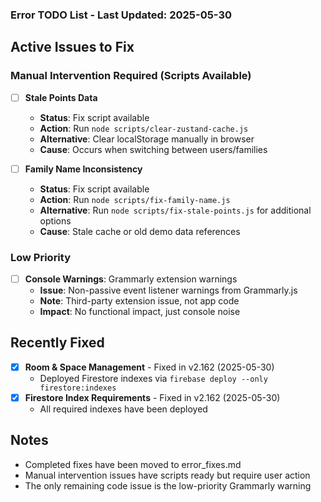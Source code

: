 ### Error TODO List - Last Updated: 2025-05-30

## Active Issues to Fix

### Manual Intervention Required (Scripts Available)
- [ ] **Stale Points Data**
  - **Status**: Fix script available
  - **Action**: Run `node scripts/clear-zustand-cache.js`
  - **Alternative**: Clear localStorage manually in browser
  - **Cause**: Occurs when switching between users/families

- [ ] **Family Name Inconsistency**
  - **Status**: Fix script available  
  - **Action**: Run `node scripts/fix-family-name.js`
  - **Alternative**: Run `node scripts/fix-stale-points.js` for additional options
  - **Cause**: Stale cache or old demo data references

### Low Priority  
- [ ] **Console Warnings**: Grammarly extension warnings
  - **Issue**: Non-passive event listener warnings from Grammarly.js
  - **Note**: Third-party extension issue, not app code
  - **Impact**: No functional impact, just console noise

## Recently Fixed
- [x] **Room & Space Management** - Fixed in v2.162 (2025-05-30)
  - Deployed Firestore indexes via `firebase deploy --only firestore:indexes`
- [x] **Firestore Index Requirements** - Fixed in v2.162 (2025-05-30)
  - All required indexes have been deployed

## Notes
- Completed fixes have been moved to error_fixes.md
- Manual intervention issues have scripts ready but require user action
- The only remaining code issue is the low-priority Grammarly warning